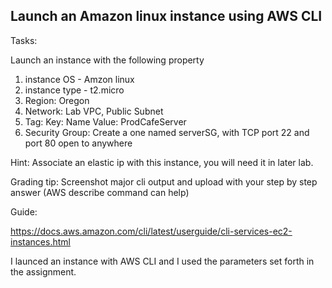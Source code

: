 ## Launch an Amazon linux instance using AWS CLI

Tasks:

Launch an instance with the following property 
1. instance OS   - Amzon linux
2. instance type - t2.micro
3. Region: Oregon
4. Network: Lab VPC, Public Subnet
5. Tag:  Key: Name     Value: ProdCafeServer
6. Security Group:  Create a  one named serverSG, with TCP port 22 and port 80 open to anywhere



Hint: Associate an elastic ip with this instance, you will need it in later lab.


Grading tip:  Screenshot major cli output and upload with your step by step answer (AWS describe command can help)


Guide:

https://docs.aws.amazon.com/cli/latest/userguide/cli-services-ec2-instances.html



I launced an instance with AWS CLI and I used the parameters set forth in the assignment.
